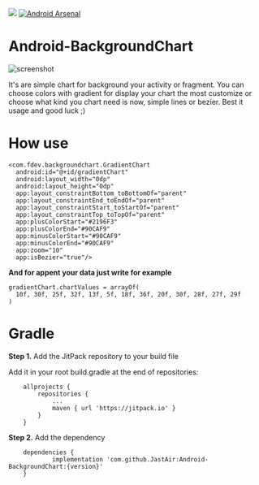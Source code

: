[![](https://jitpack.io/v/JastAir/Android-BackgroundChart.svg)](https://jitpack.io/#JastAir/Android-BackgroundChart)
[![Android Arsenal](https://img.shields.io/badge/Android%20Arsenal-Background%20Chart-brightgreen.svg?style=flat)](https://android-arsenal.com/details/1/7561)

# Android-BackgroundChart

![screenshot](https://github.com/JastAir/Android-BackgroundChart/raw/master/%D0%A1%D0%BD%D0%B8%D0%BC%D0%BE%D0%BA%20%D1%8D%D0%BA%D1%80%D0%B0%D0%BD%D0%B0%202019-03-08%20%D0%B2%2019.32.03.png)



It's are simple chart for background your activity or fragment. You can choose colors with gradient for display your chart the most customize or choose what kind you chart need is now, simple lines or bezier.
Best it usage and good luck ;)


# How use

    <com.fdev.backgroundchart.GradientChart  
      android:id="@+id/gradientChart"  
      android:layout_width="0dp"  
      android:layout_height="0dp"  
      app:layout_constraintBottom_toBottomOf="parent"  
      app:layout_constraintEnd_toEndOf="parent"  
      app:layout_constraintStart_toStartOf="parent"  
      app:layout_constraintTop_toTopOf="parent"  
      app:plusColorStart="#2196F3"  
      app:plusColorEnd="#90CAF9"  
      app:minusColorStart="#90CAF9"  
      app:minusColorEnd="#90CAF9"  
      app:zoom="10"  
      app:isBezier="true"/>
      
**And for appent your data just write for example** 

    gradientChart.chartValues = arrayOf(  
      10f, 30f, 25f, 32f, 13f, 5f, 18f, 36f, 20f, 30f, 28f, 27f, 29f  
    )

# Gradle

**Step 1.**  Add the JitPack repository to your build file

Add it in your root build.gradle at the end of repositories:

```
	allprojects {
		repositories {
			...
			maven { url 'https://jitpack.io' }
		}
	}
```

**Step 2.**  Add the dependency

```
	dependencies {
	        implementation 'com.github.JastAir:Android-BackgroundChart:{version}'
	}

```
